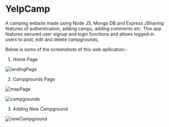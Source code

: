 # YelpCamp
A camping website made using Node JS, Mongo DB and Express JShaving features of authentication, adding camps, adding comments etc. 
This app features secured user signup and login functions and allows logged-in users to post, edit and
delete campgrounds,

Below is some of the screenshots of this web apllication:-

1. Home Page

![landingPage](https://user-images.githubusercontent.com/78310444/127480648-6924a1a4-fee4-464d-a393-26a7ea3ca01e.PNG)

2. Campgrounds Page

![mapPage](https://user-images.githubusercontent.com/78310444/127480803-e071f532-99ae-4aa9-b91f-6425cd8a600f.PNG)

![campgrounds](https://user-images.githubusercontent.com/78310444/127480828-cc114b58-01e1-4527-9c69-e3fb5ce9a241.PNG)

3. Adding New Campground

![newCampground](https://user-images.githubusercontent.com/78310444/127481140-6a583a9b-1408-4f51-b89a-cbf10ca4004b.PNG)
